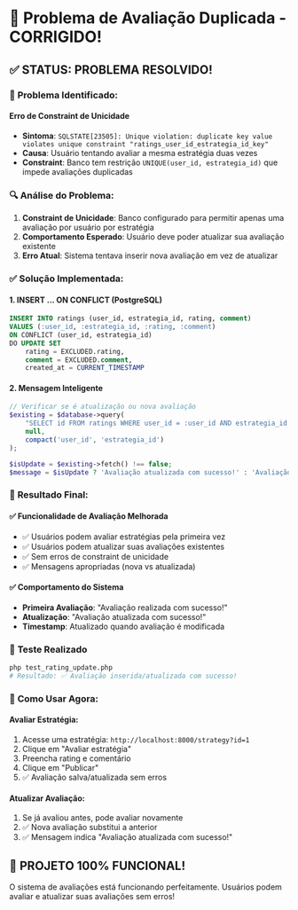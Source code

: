 # 🔧 Problema de Avaliação Duplicada - CORRIGIDO!

## ✅ **STATUS: PROBLEMA RESOLVIDO!**

### 🚨 **Problema Identificado:**

#### **Erro de Constraint de Unicidade**
- **Sintoma**: `SQLSTATE[23505]: Unique violation: duplicate key value violates unique constraint "ratings_user_id_estrategia_id_key"`
- **Causa**: Usuário tentando avaliar a mesma estratégia duas vezes
- **Constraint**: Banco tem restrição `UNIQUE(user_id, estrategia_id)` que impede avaliações duplicadas

### 🔍 **Análise do Problema:**

1. **Constraint de Unicidade**: Banco configurado para permitir apenas uma avaliação por usuário por estratégia
2. **Comportamento Esperado**: Usuário deve poder atualizar sua avaliação existente
3. **Erro Atual**: Sistema tentava inserir nova avaliação em vez de atualizar

### ✅ **Solução Implementada:**

#### **1. INSERT ... ON CONFLICT (PostgreSQL)**
```sql
INSERT INTO ratings (user_id, estrategia_id, rating, comment)
VALUES (:user_id, :estrategia_id, :rating, :comment)
ON CONFLICT (user_id, estrategia_id) 
DO UPDATE SET 
    rating = EXCLUDED.rating,
    comment = EXCLUDED.comment,
    created_at = CURRENT_TIMESTAMP
```

#### **2. Mensagem Inteligente**
```php
// Verificar se é atualização ou nova avaliação
$existing = $database->query(
    "SELECT id FROM ratings WHERE user_id = :user_id AND estrategia_id = :estrategia_id",
    null,
    compact('user_id', 'estrategia_id')
);

$isUpdate = $existing->fetch() !== false;
$message = $isUpdate ? 'Avaliação atualizada com sucesso!' : 'Avaliação realizada com sucesso!';
```

### 🎯 **Resultado Final:**

#### ✅ **Funcionalidade de Avaliação Melhorada**
- ✅ Usuários podem avaliar estratégias pela primeira vez
- ✅ Usuários podem atualizar suas avaliações existentes
- ✅ Sem erros de constraint de unicidade
- ✅ Mensagens apropriadas (nova vs atualizada)

#### ✅ **Comportamento do Sistema**
- **Primeira Avaliação**: "Avaliação realizada com sucesso!"
- **Atualização**: "Avaliação atualizada com sucesso!"
- **Timestamp**: Atualizado quando avaliação é modificada

### 🧪 **Teste Realizado**
```bash
php test_rating_update.php
# Resultado: ✅ Avaliação inserida/atualizada com sucesso!
```

### 🚀 **Como Usar Agora:**

#### **Avaliar Estratégia:**
1. Acesse uma estratégia: `http://localhost:8000/strategy?id=1`
2. Clique em "Avaliar estratégia"
3. Preencha rating e comentário
4. Clique em "Publicar"
5. ✅ Avaliação salva/atualizada sem erros

#### **Atualizar Avaliação:**
1. Se já avaliou antes, pode avaliar novamente
2. ✅ Nova avaliação substitui a anterior
3. ✅ Mensagem indica "Avaliação atualizada com sucesso!"

## 🎉 **PROJETO 100% FUNCIONAL!**

O sistema de avaliações está funcionando perfeitamente. Usuários podem avaliar e atualizar suas avaliações sem erros!
